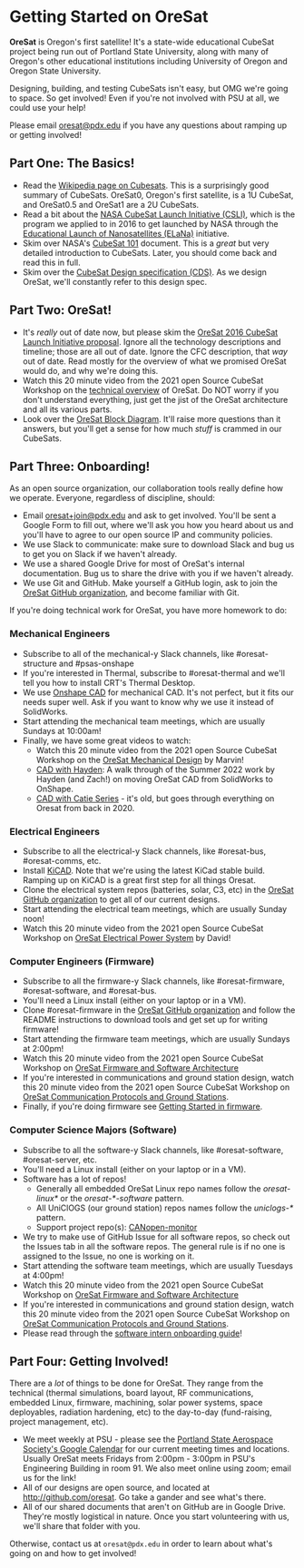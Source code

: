 # Getting Started on OreSat

**OreSat** is Oregon's first satellite! It's a state-wide educational CubeSat project being run out of Portland State University, along with many of Oregon's other educational institutions including University of Oregon and Oregon State University.

Designing, building, and testing CubeSats isn't easy, but OMG we're going to space. So get involved! Even if you're not involved with PSU at all, we could use your help!

Please email <oresat@pdx.edu> if you have any questions about ramping up or getting involved!

## Part One: The Basics!

- Read the [Wikipedia page on Cubesats]. This is a surprisingly good summary of CubeSats. OreSat0, Oregon's first satellite, is a 1U CubeSat, and OreSat0.5 and OreSat1 are a 2U CubeSats.
- Read a bit about the [NASA CubeSat Launch Initiative (CSLI)], which is the program we applied to in 2016 to get launched by NASA through the [Educational Launch of Nanosatellites (ELaNa)](http://www.nasa.gov/mission_pages/smallsats/elana/index.html) initiative.
- Skim over NASA's [CubeSat 101] document. This is a _great_ but very detailed introduction to CubeSats. Later, you should come back and read this in full.
- Skim over the [CubeSat Design specification (CDS)]. As we design OreSat, we'll constantly refer to this design spec.

## Part Two: OreSat!

- It's _really_ out of date now, but please skim the [OreSat 2016 CubeSat Launch Initiative proposal]. Ignore all the technology descriptions and timeline; those are all out of date. Ignore the CFC description, that _way_ out of date. Read mostly for the overview of what we promised OreSat would do, and why we're doing this.
- Watch this 20 minute video from the 2021 open Source CubeSat Workshop on the [technical overview](https://www.youtube.com/watch?v=f-3HAv4VBUc) of OreSat. Do NOT worry if you don't understand everything, just get the jist of the OreSat architecture and all its various parts.
- Look over the [OreSat Block Diagram]. It'll raise more questions than it answers, but you'll get a sense for how much _stuff_ is crammed in our CubeSats.

## Part Three: Onboarding!

As an open source organization, our collaboration tools really define how we operate. Everyone, regardless of discipline, should:

- Email <oresat+join@pdx.edu> and ask to get involved. You'll be sent a Google Form to fill out, where we'll ask you how you heard about us and you'll have to agree to our open source IP and community policies.
- We use Slack to communicate: make sure to download Slack and bug us to get you on Slack if we haven't already.
- We use a shared Google Drive for most of OreSat's internal documentation. Bug us to share the drive with you if we haven't already.
- We use Git and GitHub. Make yourself a GitHub login, ask to join the [OreSat GitHub organization], and become familiar with Git.

If you're doing technical work for OreSat, you have more homework to do:

### Mechanical Engineers

- Subscribe to all of the mechanical-y Slack channels, like #oresat-structure and #psas-onshape
- If you're interested in Thermal, subscribe to #oresat-thermal and we'll tell you how to install CRT's Thermal Desktop.
- We use [Onshape CAD](https://www.onshape.com/) for mechanical CAD. It's not perfect, but it fits our needs super well. Ask if you want to know why we use it instead of SolidWorks.
- Start attending the mechanical team meetings, which are usually Sundays at 10:00am!
- Finally, we have some great videos to watch:
    - Watch this 20 minute video from the 2021 open Source CubeSat Workshop on the [OreSat Mechanical Design](https://youtu.be/0-Tlg6fqUgA?t=25) by Marvin!
    - [CAD with Hayden](https://www.youtube.com/watch?v=OYUZ3eE1vc8): A walk through of the Summer 2022 work by Hayden (and Zach!) on moving OreSat CAD from SolidWorks to OnShape. 
    - [CAD with Catie Series](https://www.youtube.com/watch?v=Bzgoayj21Vc) - it's old, but goes through everything on Oresat from back in 2020.

### Electrical Engineers

- Subscribe to all the electrical-y Slack channels, like #oresat-bus, #oresat-comms, etc.
- Install [KiCAD]. Note that we're using the latest KiCad stable build. Ramping up on KiCAD is a great first step for all things Oresat.
- Clone the electrical system repos (batteries, solar, C3, etc) in the [OreSat GitHub organization] to get all of our current designs.
- Start attending the electrical team meetings, which are usually Sunday noon!
- Watch this 20 minute video from the 2021 open Source CubeSat Workshop on [OreSat Electrical Power System](https://youtu.be/n3-lD2CVcbM?t=16) by David!

### Computer Engineers (Firmware)

- Subscribe to all the firmware-y Slack channels, like #oresat-firmware, #oresat-software, and #oresat-bus.
- You'll need a Linux install (either on your laptop or in a VM).
- Clone #oresat-firmware in the [OreSat GitHub organization] and follow the README instructions to download tools and get set up for writing firmware!
- Start attending the firmware team meetings, which are usually Sundays at 2:00pm!
- Watch this 20 minute video from the 2021 open Source CubeSat Workshop on [OreSat Firmware and Software Architecture](https://youtu.be/rwz4FqyghRo?t=21)
- If you're interested in communications and ground station design, watch this 20 minute video from the 2021 open Source CubeSat Workshop on [OreSat Communication Protocols and Ground Stations](https://www.youtube.com/watch?v=mC4On8ECt2E).
- Finally, if you're doing firmware see [Getting Started in firmware](https://github.com/oresat/oresat-firmware).

### Computer Science Majors (Software)

- Subscribe to all the software-y Slack channels, like #oresat-software, #oresat-server, etc.
- You'll need a Linux install (either on your laptop or in a VM).
- Software has a lot of repos!
  - Generally all embedded OreSat Linux repo names follow the _oresat-linux\*_ or the _oresat-\*-software_ pattern.
  - All UniClOGS (our ground station) repos names follow the _uniclogs-\*_ pattern.
  - Support project repo(s): [CANopen-monitor]
- We try to make use of GitHub Issue for all software repos, so check out the Issues tab in all the software repos. The general rule is if no one is assigned to the Issue, no one is working on it.
- Start attending the software team meetings, which are usually Tuesdays at 4:00pm!
- Watch this 20 minute video from the 2021 open Source CubeSat Workshop on [OreSat Firmware and Software Architecture](https://youtu.be/rwz4FqyghRo?t=21)
- If you're interested in communications and ground station design, watch this 20 minute video from the 2021 open Source CubeSat Workshop on [OreSat Communication Protocols and Ground Stations](https://www.youtube.com/watch?v=mC4On8ECt2E).
- Please read through the [software intern onboarding guide](https://github.com/oresat/oresat-software-onboarding)!

## Part Four: Getting Involved!

There are a _lot_ of things to be done for OreSat. They range from the technical (thermal simulations, board layout, RF communications, embedded Linux, firmware, machining, solar power systems, space deployables, radiation hardening, etc) to the day-to-day (fund-raising, project management, etc). 

- We meet weekly at PSU - please see the [Portland State Aerospace Society's Google Calendar] for our current meeting times and locations. Usually OreSat meets Fridays from 2:00pm - 3:00pm in PSU's Engineering Building in room 91. We also meet online using zoom; email us for the link!
- All of our designs are open source, and located at <http://github.com/oresat>. Go take a gander and see what's there.
- All of our shared documents that aren't on GitHub are in Google Drive. They're mostly logistical in nature. Once you start volunteering with us, we'll share that folder with you.

Otherwise, contact us at `oresat@pdx.edu` in order to learn about what's going on and how to get involved!


<!-- External Links -->
[Wikipedia page on Cubesats]:https://en.wikipedia.org/wiki/CubeSat
[NASA CubeSat Launch Initiative (CSLI)]:http://www.nasa.gov/directorates/heo/home/CubeSats_initiative
[Educational Launch of Nanosatellites (ELaNa)]:http://www.nasa.gov/mission_pages/smallsats/elana/index.html
[CubeSat 101]:https://www.nasa.gov/sites/default/files/atoms/files/nasa_csli_cubesat_101_508.pdf
[CubeSat Design specification (CDS)]:https://static1.squarespace.com/static/5418c831e4b0fa4ecac1bacd/t/56e9b62337013b6c063a655a/1458157095454/cds_rev13_final2.pdf

<!-- Tool Links -->
[KiCAD]:https://www.kicad.org/
[OnShape]: 
[SolidWorks]:https://www.solidworks.com/

<!-- GitHub Links -->
[OreSat GitHub organization]:https://github.com/oresat/
[OreSat Structure repo]:https://github.com/oresat/oresat-structure
[CANopen-monitor]:https://github.com/oresat/CANopen-monitor

<!-- OreSat Links -->
[Portland State Aerospace Society's Google Calendar]:http://psas.pdx.edu/join/
[OreSat Block Diagram]:https://github.com/oresat/oresat.github.io/blob/master/pub/OreSat_CS0_Block_Diagram.pdf
[OreSat 2016 CubeSat Launch Initiative proposal]:http://oresat.github.io/mission/oresat-2016-csli-application-r6-PUBLIC.pdf
[walkthrough]:https://www.youtube.com/watch?v=Bzgoayj21Vc&list=PLErHfvfxHlH09auH2yG9p9x0MbHu5K8v4
[Wiki]:https://github.com/oresat/oresat-structure/wiki
